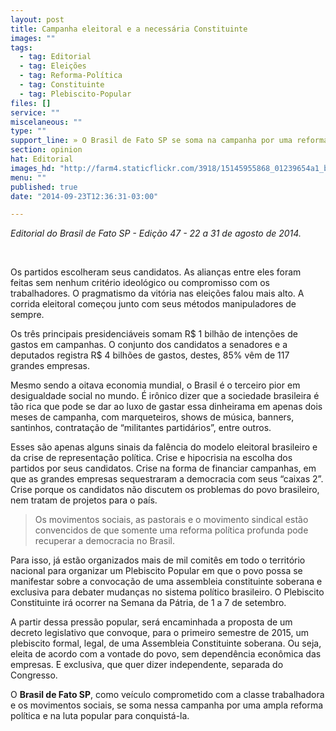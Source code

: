 ```yaml
---
layout: post
title: Campanha eleitoral e a necessária Constituinte
images: ""
tags:
  - tag: Editorial
  - tag: Eleições
  - tag: Reforma-Política
  - tag: Constituinte
  - tag: Plebiscito-Popular
files: []
service: ""
miscelaneous: ""
type: ""
support_line: » O Brasil de Fato SP se soma na campanha por uma reforma política através de uma Constituinte
section: opinion
hat: Editorial
images_hd: "http://farm4.staticflickr.com/3918/15145955868_01239654a1_b.jpg"
menu: ""
published: true
date: "2014-09-23T12:36:31-03:00"

---
```

<p><em>Editorial do Brasil de Fato SP - Edi&ccedil;&atilde;o 47 - 22 a 31 de agosto de 2014.</em></p>

<p>&nbsp;</p>

<p>Os partidos escolheram seus candidatos. As alian&ccedil;as entre eles foram feitas sem nenhum crit&eacute;rio ideol&oacute;gico ou compromisso com os trabalhadores. O pragmatismo da vit&oacute;ria nas elei&ccedil;&otilde;es falou mais alto. A corrida eleitoral come&ccedil;ou junto com seus m&eacute;todos manipuladores de sempre.</p>

<p>Os tr&ecirc;s principais presidenci&aacute;veis somam R$ 1 bilh&atilde;o de inten&ccedil;&otilde;es de gastos em campanhas. O conjunto dos candidatos a senadores e a deputados registra R$ 4 bilh&otilde;es de gastos, destes, 85% v&ecirc;m de 117 grandes empresas.</p>

<p>Mesmo sendo a oitava economia mundial, o Brasil &eacute; o terceiro pior em desigualdade social no mundo. &Eacute; ir&ocirc;nico dizer que a sociedade brasileira &eacute; t&atilde;o rica que pode se dar ao luxo de gastar essa dinheirama em apenas dois meses de campanha, com marqueteiros, shows de m&uacute;sica, banners, santinhos, contrata&ccedil;&atilde;o de &ldquo;militantes partid&aacute;rios&rdquo;, entre outros.</p>

<p>Esses s&atilde;o apenas alguns sinais da fal&ecirc;ncia do modelo eleitoral brasileiro e da crise de representa&ccedil;&atilde;o pol&iacute;tica. Crise e hipocrisia na escolha dos partidos por seus candidatos. Crise na forma de financiar campanhas, em que as grandes empresas sequestraram a democracia com seus &ldquo;caixas 2&rdquo;. Crise porque os candidatos n&atilde;o discutem os problemas do povo brasileiro, nem tratam de projetos para o pa&iacute;s.</p>

<blockquote>
<p>Os movimentos sociais, as pastorais e o movimento sindical est&atilde;o convencidos de que somente uma reforma pol&iacute;tica profunda pode recuperar a democracia no Brasil.</p>
</blockquote>

<p>Para isso, j&aacute; est&atilde;o organizados mais de mil comit&ecirc;s em todo o territ&oacute;rio nacional para organizar um Plebiscito Popular em que o povo possa se manifestar sobre a convoca&ccedil;&atilde;o de uma assembleia constituinte soberana e exclusiva para debater mudan&ccedil;as no sistema pol&iacute;tico brasileiro. O Plebiscito Constituinte ir&aacute; ocorrer na Semana da P&aacute;tria, de 1 a 7 de setembro.</p>

<p>A partir dessa press&atilde;o popular, ser&aacute; encaminhada a proposta de um decreto legislativo que convoque, para o primeiro semestre de 2015, um plebiscito formal, legal, de uma Assembleia Constituinte soberana. Ou seja, eleita de acordo com a vontade do povo, sem depend&ecirc;ncia econ&ocirc;mica das empresas. E exclusiva, que quer dizer independente, separada do Congresso.</p>

<p>O <strong>Brasil de Fato SP</strong>, como ve&iacute;culo comprometido com a classe trabalhadora e os movimentos sociais, se soma nessa campanha por uma ampla reforma pol&iacute;tica e na luta popular para conquist&aacute;-la.</p>
